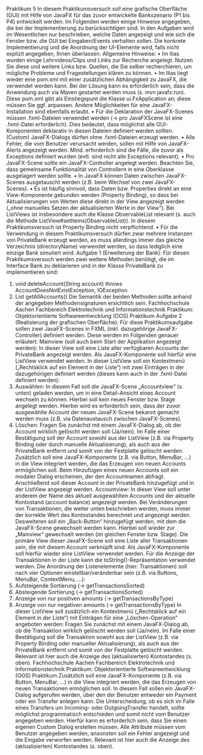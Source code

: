 Praktikum 5
In diesem Praktikumsversuch soll eine grafische Oberfläche (GUI) mit Hilfe von JavaFX für das zuvor entwickelte
Bankszenario (P1 bis P4) entwickelt werden.
Im Folgenden werden einige Hinweise angegeben, die bei der Implementierung zu berücksichtigen sind.
In den Aufgaben wird im Wesentlichen nur beschrieben, welche Daten angezeigt und wie sich die Fenster bzw. die GUI
bei Eingaben/Events verhalten sollen. Die konkrete Implementierung und die Anordnung der UI-Elemente wird, falls
nicht explizit angegeben, Ihnen überlassen.
Allgemeine Hinweise:
• Im Ilias wurden einige Lehrvideos/Clips und Links zur Recherche angelegt. Nutzen Sie diese und
weitere Links bzw. Quellen, die Sie selber recherchieren, um mögliche Probleme und Fragestellungen
klären zu können.
• Im Ilias liegt wieder eine pom.xml mit einer zusätzlichen Abhängigkeit zu JavaFX, die verwendet
werden kann. Bei der Lösung kann es erforderlich sein, dass die Anwendung auch via Maven
gestartet werden muss (s. mvn javafx:run). Diese pom.xml gibt als Einstiegspunt die Klasse
ui.FxApplication an; diese müssen Sie ggf. anpassen.
Andere Möglichkeiten für eine JavaFX-Installation sind ebenfalls erlaubt.
• Für die Deklaration der JavaFX-Scenes müssen .fxml-Dateien verwendet werden (→ pro JavaFXScene ist eine .fxml-Datei erforderlich). Dies bedeutet, dass möglichst alle GUI-Komponenten
deklarativ in diesen Dateien definiert werden sollten.
(Custom) JavaFX-Dialogs dürfen ohne .fxml-Dateien erzeugt werden.
• Alle Fehler, die vom Benutzer verursacht werden, sollen mit Hilfe von JavaFX-Alerts angezeigt
werden. Mind. erforderlich sind die Fälle, die zuvor als Exceptions definiert wurden (evtl. sind nicht
alle Exceptions relevant).
• Pro JavaFX-Scene sollte ein JavaFX-Controller angelegt werden. Beachten Sie, dass gemeinsame
Funktionalität von Controllern in eine Oberklasse ausgelagert werden sollte.
• In JavaFX können Daten zwischen JavaFX-Scenes ausgetauscht werden (z.B. beim Wechsel von zwei
JavaFX-Scenes).
• Es ist häufig sinnvoll, dass Daten bzw. Properties direkt an eine View-Komponente gebunden
werden (Property Binding), so dass bei Aktualisierungen von Werten diese direkt in der View
angezeigt werden („ohne manuelles Setzen der aktualisierten Werte in der View“). Bei ListViews ist
insbesondere auch die Klasse ObservableList<T> relevant (s. auch die Methode
ListView#setItems(ObservableList<T>)).
In diesem Praktikumsversuch ist Property Binding nicht verpflichtend.
• Für die Verwendung in diesem Praktikumsversuch dürfen zwar mehrere Instanzen von PrivateBank
erzeugt werden, es muss allerdings immer das gleiche Verzeichnis (directoryName) verwendet
werden, so dass lediglich eine einzige Bank simuliert wird.
Aufgabe 1 (Erweiterung der Bank):
Für diesen Praktikumsversuch werden zwei weitere Methoden benötigt, die im Interface Bank zu deklarieren
und in der Klasse PrivateBank zu implementieren sind:
1. void deleteAccount(String account) throws AccountDoesNotExistException, IOException
2. List<String> getAllAccounts()
   Die Semantik der beiden Methoden sollte anhand der angegeben Methodensignaturen ersichtlich sein.
   Fachhochschule Aachen Fachbereich Elektrotechnik und Informationstechnik
   Praktikum: Objektorientierte Softwareentwicklung (OOS) Praktikum
   Aufgabe 2 (Realisierung der grafischen Oberfläche):
   Für diese Praktikumsaufgabe sollen zwei JavaFX-Scenes in FXML (inkl. dazugehörige JavaFX-Controller)
   definiert werden. Diese werden im Folgenden genauer erläutert:
   Mainview (soll auch beim Start der Applikation angezeigt werden):
   In dieser View soll eine Liste aller verfügbaren Accounts der PrivateBank angezeigt werden. Als
   JavaFX-Komponente soll hierfür eine ListView verwendet werden.
   In dieser ListView soll ein Kontextmenü („Rechtsklick auf ein Element in der Liste“) mit zwei Einträgen
   in der dazugehörigen definiert werden (dieses kann auch in der .fxml-Datei definiert werden):
1. Auswählen: In diesem Fall soll die JavaFX-Scene „Accountview“ (s. unten) geladen werden, um
   in eine Detail-Ansicht eines Account wechseln zu können. Hierbei soll kein neues Fenster bzw.
   Stage angelegt werden.
   Hierbei wird es erforderlich sein, dass der zuvor ausgewählte Account der neuen JavaFX-Scene
   bekannt gemacht werden muss (z.B. via Datenaustausch zwischen JavaFX-Scenes).
2. Löschen: Fragen Sie zunächst mit einem JavaFX-Dialog ab, ob der Account wirklich gelöscht
   werden soll (Ja/nein). Im Falle einer Bestätigung soll der Account sowohl aus der ListView (z.B.
   via Property Binding oder durch manuelle Aktualisierung), als auch aus der PrivateBank
   entfernt und somit von der Festplatte gelöscht werden.
   Zusätzlich soll eine JavaFX-Komponente (z.B. via Button, MenuBar, …) in die View integriert werden,
   die das Erzeugen von neuen Accounts ermöglichen soll. Beim Hinzufügen eines neuen Accounts soll
   ein modaler Dialog erscheinen, der den Accountnamen abfragt. Anschließend soll dieser Account in
   der PrivateBank hinzugefügt und in der ListView angezeigt werden.
   Accountview:
   In dieser View soll unter anderem der Name des aktuell ausgewählten Accounts und der aktuelle
   Kontostand (account balance) angezeigt werden. Bei Veränderungen von Transaktionen, die weiter
   unten beschrieben werden, muss immer der korrekte Wert des Kontostandes berechnet und
   angezeigt werden.
   Desweiteren soll ein „Back-Button“ hinzugefügt werden, mit dem die JavaFX-Scene gewechselt
   werden kann. Hierbei soll wieder zur „Mainview“ gewechselt werden (im gleichen Fenster bzw. Stage).
   Die primäre View dieser JavaFX-Scene soll eine Liste aller Transaktionen sein, die mit diesem Account
   verknüpft sind. Als JavaFX-Komponente soll hierfür wieder eine ListView verwendet werden.
   Für die Anzeige der Transaktionen in der Liste kann die toString()-Repräsentation verwendet werden.
   Die Anordnung der Listenelemente (hier: Transaktionen) soll nach vier Optionen
   einstellbar/veränderbar sein (z.B. via Buttons, MenuBar, ContextMenu, …):
1. Aufsteigende Sortierung (→ getTransactionsSorted)
2. Absteigende Sortierung (→ getTransactionsSorted)
3. Anzeige von nur positiven amounts (→ getTransactionsByType)
4. Anzeige von nur negativen amounts (→ getTransactionsByType)
   In dieser ListView soll zusätzlich ein Kontextmenü („Rechtsklick auf ein Element in der Liste“) mit
   Einträgen für eine „Löschen-Operation“ angeboten werden:
   Fragen Sie zunächst mit einem JavaFX-Dialog ab, ob die Transaktion wirklich gelöscht werden soll
   (Ja/nein). Im Falle einer Bestätigung soll die Transaktion sowohl aus der ListView (z.B. via Property
   Binding oder manueller Aktualisierung), als auch aus der PrivateBank entfernt und somit von der
   Festplatte gelöscht werden. Relevant ist hier auch die Anzeige des (aktualisierten) Kontostandes (s.
   oben).
   Fachhochschule Aachen Fachbereich Elektrotechnik und Informationstechnik
   Praktikum: Objektorientierte Softwareentwicklung (OOS) Praktikum
   Zusätzlich soll eine JavaFX-Komponente (z.B. via Button, MenuBar, …) in die View integriert werden, die das
   Erzeugen von neuen Transaktionen ermöglichen soll. In diesem Fall sollen ein JavaFX-Dialog aufgerufen
   werden, über den der Benutzer entweder ein Payment oder ein Transfer anlegen kann. Die Unterscheidung,
   ob es sich im Falle eines Transfers um Incoming- oder OutgoingTransfer handelt, sollte möglichst
   programmatisch entschieden und somit nicht vom Benutzer angegeben werden. Hierfür kann es erforderlich
   sein, dass Sie einen eigenen Custom Dialog erstellen müssen.
   Alle Attribute müssen vom Benutzer angegeben werden, ansonsten soll ein Fehler angezeigt und die
   Eingabe verworfen werden. Relevant ist hier auch die Anzeige des (aktualisierten) Kontostandes (s.
   oben).